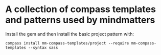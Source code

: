 A collection of compass templates and patterns used by mindmatters
==================================================================

Install the gem and then install the basic project pattern with:

    compass install mm-compass-templates/project --require mm-compass-templates --syntax sass
